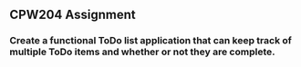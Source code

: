 ## CPW204 Assignment
### Create a functional ToDo list application that can keep track of multiple ToDo items and whether or not they are complete.
